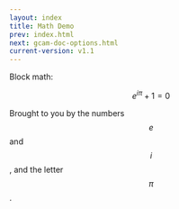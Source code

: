 ```yaml
---
layout: index
title: Math Demo
prev: index.html
next: gcam-doc-options.html
current-version: v1.1 
---
```


Block math:

$$
e^{i\pi} + 1 = 0
$$

Brought to you by the numbers $$e$$ and $$i$$, and the letter $$\pi$$.

